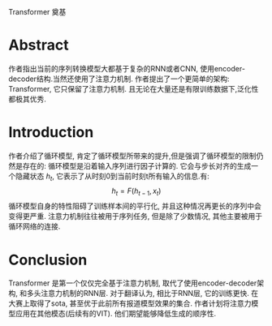 Transformer 奠基
# Abstract
作者指出当前的序列转换模型大都基于复杂的RNN或者CNN, 使用encoder-decoder结构.当然还使用了注意力机制.
作者提出了一个更简单的架构: Transformer, 它只保留了注意力机制.
且无论在大量还是有限训练数据下,泛化性都极其优秀.
# Introduction
作者介绍了循环模型, 肯定了循环模型所带来的提升,但是强调了循环模型的限制仍然是存在的:
	循环模型是沿着输入序列进行因子计算的. 它会与步长对齐的生成一个隐藏状态 $h_t$, 它表示了从时刻0到当前时刻t所有输入的信息.有:
$$ h_t = F(h_{t-1}, x_t)$$ 
	循环模型自身的特性阻碍了训练样本间的平行化, 并且这种情况再更长的序列中会变得更严重.
注意力机制往往被用于序列任务, 但是除了少数情况, 其他主要被用于循环网络的连接.


# Conclusion
Transformer 是第一个仅仅完全基于注意力机制, 取代了使用encoder-decoder架构, 和多头注意力机制的RNN层.
对于翻译认为, 相比于RNN层, 它的训练更快. 在大赛上取得了sota, 甚至优于此前所有报道模型效果的集合.
作者计划将注意力模型应用在其他模态(后续有的VIT). 他们期望能够降低生成的顺序性.